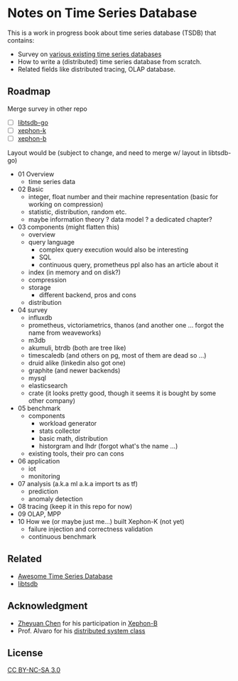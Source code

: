 # Notes on Time Series Database

This is a work in progress book about time series database (TSDB) that contains:

- Survey on [various existing time series databases](https://github.com/xephonhq/awesome-time-series-database)
- How to write a (distributed) time series database from scratch.
- Related fields like distributed tracing, OLAP database.

## Roadmap

Merge survey in other repo

- [ ] [libtsdb-go](https://github.com/libtsdb/libtsdb-go)
- [ ] [xephon-k](https://github.com/xephonhq/xephon-k)
- [ ] [xephon-b](https://github.com/xephonhq/xephon-b)

Layout would be (subject to change, and need to merge w/ layout in libtsdb-go)

- 01 Overview
  - time series data
- 02 Basic
  - integer, float number and their machine representation (basic for working on compression)
  - statistic, distribution, random etc.
  - maybe information theory
? data model ? a dedicated chapter?
- 03 components (might flatten this)
  - overview
  - query language
    - complex query execution would also be interesting
    - SQL
    - continuous query, prometheus ppl also has an article about it
  - index (in memory and on disk?)
  - compression
  - storage
    - different backend, pros and cons
  - distribution
- 04 survey
  - influxdb
  - prometheus, victoriametrics, thanos (and another one ... forgot the name from weaveworks)
  - m3db
  - akumuli, btrdb (both are tree like)
  - timescaledb (and others on pg, most of them are dead so ...)
  - druid alike (linkedin also got one)
  - graphite (and newer backends)
  - mysql
  - elasticsearch
  - crate (it looks pretty good, though it seems it is bought by some other company)
- 05 benchmark
  - components
    - workload generator
    - stats collector
    - basic math, distribution
    - historgram and lhdr (forgot what's the name ...)
  - existing tools, their pro can cons
- 06 application
  - iot
  - monitoring  
- 07 analysis (a.k.a ml a.k.a import ts as tf)
  - prediction
  - anomaly detection
- 08 tracing (keep it in this repo for now)
- 09 OLAP, MPP
- 10 How we (or maybe just me...) built Xephon-K (not yet)
  - failure injection and correctness validation
  - continuous benchmark

## Related

- [Awesome Time Series Database](https://github.com/xephonhq/awesome-time-series-database)
- [libtsdb](https://github.com/libtsdb)

## Acknowledgment

- [Zheyuan Chen](https://github.com/czheo) for his participation in [Xephon-B](https://github.com/xephonhq/xephon-b)
- Prof. Alvaro for his [distributed system class](https://github.com/palvaro/CMPS232-Fall16)

## License

[CC BY-NC-SA 3.0](https://creativecommons.org/licenses/by-nc-sa/3.0/us/)
